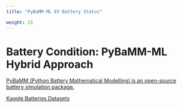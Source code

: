 ```yaml
---
title: "PyBaMM-ML EV Battery Status"

weight: 15
---
```

# Battery Condition: PyBaMM-ML Hybrid Approach

[PyBaMM (Python Battery Mathematical Modelling) is an open-source battery simulation package.](https://pybamm.org/)

[Kaggle Batteries Datasets](https://www.kaggle.com/datasets/patrickfleith/nasa-battery-dataset)